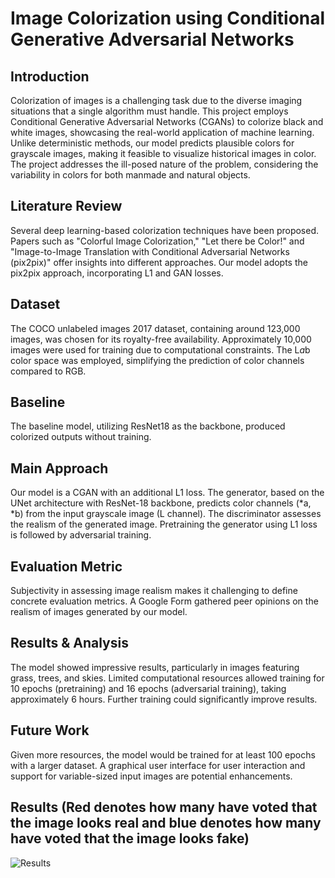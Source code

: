 # Image Colorization using Conditional Generative Adversarial Networks

## Introduction

Colorization of images is a challenging task due to the diverse imaging situations that a single algorithm must handle. This project employs Conditional Generative Adversarial Networks (CGANs) to colorize black and white images, showcasing the real-world application of machine learning. Unlike deterministic methods, our model predicts plausible colors for grayscale images, making it feasible to visualize historical images in color. The project addresses the ill-posed nature of the problem, considering the variability in colors for both manmade and natural objects.

## Literature Review

Several deep learning-based colorization techniques have been proposed. Papers such as "Colorful Image Colorization," "Let there be Color!" and "Image-to-Image Translation with Conditional Adversarial Networks (pix2pix)" offer insights into different approaches. Our model adopts the pix2pix approach, incorporating L1 and GAN losses.

## Dataset

The COCO unlabeled images 2017 dataset, containing around 123,000 images, was chosen for its royalty-free availability. Approximately 10,000 images were used for training due to computational constraints. The L*a*b color space was employed, simplifying the prediction of color channels compared to RGB.

## Baseline

The baseline model, utilizing ResNet18 as the backbone, produced colorized outputs without training.

## Main Approach

Our model is a CGAN with an additional L1 loss. The generator, based on the UNet architecture with ResNet-18 backbone, predicts color channels (*a, *b) from the input grayscale image (L channel). The discriminator assesses the realism of the generated image. Pretraining the generator using L1 loss is followed by adversarial training.

## Evaluation Metric

Subjectivity in assessing image realism makes it challenging to define concrete evaluation metrics. A Google Form gathered peer opinions on the realism of images generated by our model.

## Results & Analysis

The model showed impressive results, particularly in images featuring grass, trees, and skies. Limited computational resources allowed training for 10 epochs (pretraining) and 16 epochs (adversarial training), taking approximately 6 hours. Further training could significantly improve results.

## Future Work

Given more resources, the model would be trained for at least 100 epochs with a larger dataset. A graphical user interface for user interaction and support for variable-sized input images are potential enhancements.

## Results (Red denotes how many have voted that the image looks real and blue denotes how many have voted that the image looks fake)
![Results](https://imageupload.io/ib/F9Hd601kuCLi1xd_1697873228.jpg)
